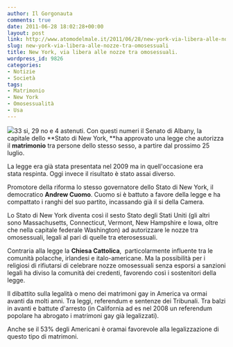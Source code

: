 ```yaml
---
author: Il Gorgonauta
comments: true
date: 2011-06-28 18:02:28+00:00
layout: post
link: http://www.atomodelmale.it/2011/06/28/new-york-via-libera-alle-nozze-tra-omosessuali/
slug: new-york-via-libera-alle-nozze-tra-omosessuali
title: New York, via libera alle nozze tra omosessuali.
wordpress_id: 9826
categories:
- Notizie
- Società
tags:
- Matrimonio
- New York
- Omosessualità
- Usa
---
```


[![](http://www.atomodelmale.it/wp-content/uploads/2011/06/married-300x221.jpg)](http://www.atomodelmale.it/wp-content/uploads/2011/06/married.jpg)33 si, 29 no e 4 astenuti. Con questi numeri il Senato di Albany, la capitale dello **Stato di New York, **ha approvato una legge che autorizza il **matrimonio** tra persone dello stesso sesso, a partire dal prossimo 25 luglio.

La legge era già stata presentata nel 2009 ma in quell'occasione era stata respinta. Oggi invece il risultato è stato assai diverso.

Promotore della riforma lo stesso governatore dello Stato di New York, il democratico **Andrew Cuomo**. Cuomo si è battuto a favore della legge e ha compattato i ranghi del suo partito, incassando già il si della Camera.

Lo Stato di New York diventa così il sesto Stato degli Stati Uniti (gli altri sono Massachusetts, Connecticut, Vermont, New Hampshire e Iowa, oltre che nella capitale federale Washington) ad autorizzare le nozze tra omosessuali, legali al pari di quelle tra eterosessuali.

Contraria alla legge la **Chiesa Cattolica**,  particolarmente influente tra le comunità polacche, irlandesi e italo-americane. Ma la possibilità per i religiosi di rifiutarsi di celebrare nozze omosessuali senza esporsi a sanzioni legali ha diviso la comunità dei credenti, favorendo così i sostenitori della legge.



Il dibattito sulla legalità o meno dei matrimoni gay in America va ormai avanti da molti anni. Tra leggi, referendum e sentenze dei Tribunali. Tra balzi in avanti e battute d'arresto (in California ad es nel 2008 un referendum popolare ha abrogato i matrimoni gay già legalizzati).

Anche se il 53% degli Americani è oramai favorevole alla legalizzazione di questo tipo di matrimoni.
